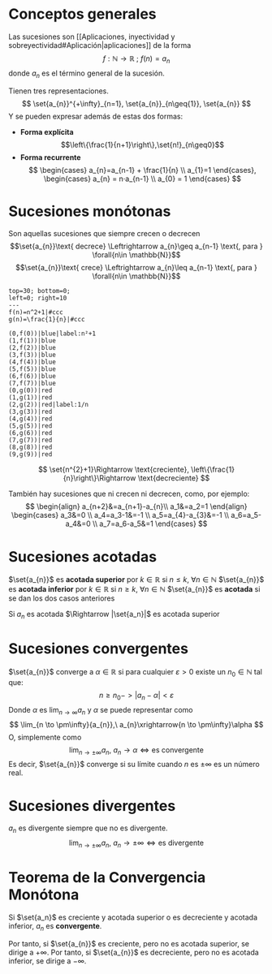 # Conceptos generales
Las sucesiones son [[Aplicaciones, inyectividad y sobreyectividad#Aplicación|aplicaciones]] de la forma
$$
f: \mathbb{N} \to \mathbb{R}\ ;\ f(n)=a_{n}
$$
donde $a_{n}$ es el término general de la sucesión.

Tienen tres representaciones.
$$
\set{a_{n}}^{+\infty}_{n=1}, \set{a_{n}}_{n\geq{1}}, \set{a_{n}}
$$
Y se pueden expresar además de estas dos formas:
- **Forma explícita**
$$\left\{\frac{1}{n+1}\right\},\set{n!}_{n\geq0}$$
- **Forma recurrente**
$$
\begin{cases}
a_{n}=a_{n-1} + \frac{1}{n} \\
a_{1}=1
\end{cases},
\begin{cases}
a_{n} = n·a_{n-1} \\
a_{0} = 1
\end{cases}
$$
# Sucesiones monótonas
Son aquellas sucesiones que siempre crecen o decrecen
$$\set{a_{n}}\text{ decrece} \Leftrightarrow a_{n}\geq a_{n-1} \text{, para } \forall{n\in \mathbb{N}}$$
$$\set{a_{n}}\text{ crece} \Leftrightarrow a_{n}\leq a_{n-1} \text{, para } \forall{n\in \mathbb{N}}$$
```desmos-graph
top=30; bottom=0;
left=0; right=10
---
f(n)=n^2+1|#ccc
g(n)=\frac{1}{n}|#ccc

(0,f(0))|blue|label:n²+1
(1,f(1))|blue
(2,f(2))|blue
(3,f(3))|blue
(4,f(4))|blue
(5,f(5))|blue
(6,f(6))|blue
(7,f(7))|blue
(0,g(0))|red
(1,g(1))|red
(2,g(2))|red|label:1/n
(3,g(3))|red
(4,g(4))|red
(5,g(5))|red
(6,g(6))|red
(7,g(7))|red
(8,g(8))|red
(9,g(9))|red
```
$$
\set{n^{2}+1}\Rightarrow \text{creciente},
\left\{\frac{1}{n}\right\}\Rightarrow \text{decreciente}
$$

También hay sucesiones que ni crecen ni decrecen, como, por ejemplo:
$$
\begin{align}
a_{n+2}&=a_{n+1}-a_{n}\\
a_1&=a_2=1
\end{align}
\begin{cases}
a_3&=0 \\
a_4=a_3-1&=-1 \\
a_5=a_{4}-a_{3}&=-1 \\
a_6=a_5-a_4&=0 \\
a_7=a_6-a_5&=1
\end{cases}
$$
# Sucesiones acotadas
$\set{a_{n}}$ es **acotada superior** por $k\in \mathbb{R}$ si $n\leq k,\ \forall{n\in \mathbb{N}}$
$\set{a_{n}}$ es **acotada inferior** por $k\in \mathbb{R}$ si $n\geq k,\ \forall{n\in \mathbb{N}}$
$\set{a_{n}}$ es **acotada** si se dan los dos casos anteriores

Si ${a_n}$ es acotada $\Rightarrow |\set{a_n}|$ es acotada superior

# Sucesiones convergentes
$\set{a_{n}}$ converge a $\alpha\in\mathbb{R}$ si para cualquier $\varepsilon>0$ existe un $n_0\in\mathbb{N}$ tal que:
$$
n\geq{n_{0}} -> |a_{n}-\alpha|<\varepsilon
$$
Donde $\alpha$ es $\lim_{n \to \infty}{a_n}$ y $\alpha$ se puede representar como
$$
\lim_{n \to \pm\infty}{a_{n}},\ a_{n}\xrightarrow{n \to \pm\infty}\alpha
$$
O, simplemente como
$$
\lim_{n\to\pm\infty}{a_{n}},\ a_{n}\rightarrow\alpha \Leftrightarrow \text{es convergente}
$$
Es decir, $\set{a_{n}}$ converge si su límite cuando $n$ es $\pm\infty$ es un número real.

# Sucesiones divergentes
${a_n}$ es divergente siempre que no es divergente.
$$
\lim_{n\to\pm\infty}{a_{n}},\ a_n \rightarrow \pm\infty \Leftrightarrow \text{es divergente}
$$
# Teorema de la Convergencia Monótona
Si $\set{a_n}$ es creciente y acotada superior o es decreciente y acotada inferior, ${a_{n}}$ es **convergente**.

Por tanto, si $\set{a_{n}}$ es creciente, pero no es acotada superior, se dirige a $+\infty$.
Por tanto, si $\set{a_{n}}$ es decreciente, pero no es acotada inferior, se dirige a $-\infty$.